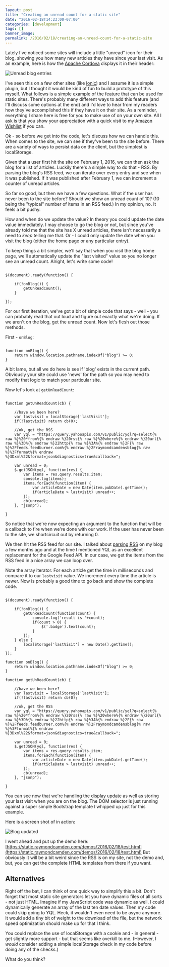 ```yaml
---
layout: post
title: "Creating an unread count for a static site"
date: "2016-02-18T14:23:00-07:00"
categories: [development]
tags: []
banner_image: 
permalink: /2016/02/18/creating-an-unread-count-for-a-static-site
---
```


Lately I've noticed some sites will include a little "unread" icon for their blog, showing you how many new articles they have since your last visit. As an example, here is how the [Apache Cordova](http://cordova.apache.org) displays it in their header:

<!--more-->

![Unread blog entries](https://static.raymondcamden.com/images/2016/02/blogoneunread.png)

I've seen this on a few other sites (like [Ionic](http://www.ionicframework.com)) and I assume it is a simple plugin, but I thought it would be kind of fun to build a prototype of this myself. What follows is a simple example of the feature that can be used for static sites. There's probably many different ways to add this feature (and I'll discuss some options at the end) and I'd love to hear from my readers how they've accomplished this if they have it on their site. As a reminder, everything I share here is free for you to make use of on your own site. All I ask is that you show your appreciation with a quick visit to my [Amazon Wishlist](http://www.amazon.com/gp/registry/wishlist/2TCL1D08EZEYE/ref=cm_wl_rlist_go_v?) if you can.

Ok - so before we get into the code, let's discuss how we can handle this. When comes to the site, we can see if they've been to the site before. There are a variety of ways to persist data on the client, but the simplest is localStorage. 

Given that a user first hit the site on February 1, 2016, we can then ask the blog for a list of articles. Luckily there's a simple way to do that - RSS. By parsing the blog's RSS feed, we can iterate over every entry and see when it was published. If it was published after February 1, we can increment a counter of unread articles. 

So far so good, but then we have a few questions. What if the user has never been to the site before? Should we show an unread count of 10? (10 being the "typical" number of items in an RSS feed.) In my opinion, no. It feels a bit pushy.

How and when do we update the value? In theory you could update the date value immediately. I may choose to go the blog or not, but since you've already told me that the site has X unread articles, there isn't necessarily a need to *keep* telling me that. Or - I could only update the date when you visit the blog (either the home page or any particular entry). 

To keep things a bit simpler, we'll say that when you visit the blog home page, we'll automatically update the "last visited" value so you no longer see an unread count. Alright, let's write some code!

<pre><code class="language-javascript">
$(document).ready(function() {
	
	if(!onBlog()) {
		getUnReadCount();	
	}
	
});
</code></pre>

For our first iteration, we've got a bit of simple code that says - well - you can probably read that out loud and figure out exactly what we're doing. If we aren't on the blog, get the unread count. Now let's flesh out those methods.

First - `onBlog`:

<pre><code class="language-javascript">
function onBlog() {
	return window.location.pathname.indexOf("blog") &gt;= 0;
}
</code></pre>

A bit lame, but all we do here is see if 'blog' exists in the current path. Obviously your site could use 'news' for the path so you may need to modify that logic to match your particular site.

Now let's look at `getUnReadCount`:

<pre><code class="language-javascript">
function getUnReadCount(cb) { 

	&#x2F;&#x2F;have we been here?
	var lastvisit = localStorage[&#x27;lastVisit&#x27;];
	if(!lastvisit) return cb(0);
		
	&#x2F;&#x2F;ok, get the RSS
	var yql = &quot;https:&#x2F;&#x2F;query.yahooapis.com&#x2F;v1&#x2F;public&#x2F;yql?q=select{% raw %}%20*from%{% endraw %}20rss{% raw %}%20where%{% endraw %}20url{% raw %}%3D%{% endraw %}22http{% raw %}%3A%{% endraw %}2F{% raw %}%2Ffeeds.feedburner.com%{% endraw %}2Fraymondcamdensblog{% raw %}%3Fformat%{% endraw %}3Dxml%22&amp;format=json&amp;diagnostics=true&amp;callback=&quot;;
    
	var unread = 0;
    $.getJSON(yql, function(res) {
		var items = res.query.results.item;
        console.log(items); 
		items.forEach(function(item) {
			var articleDate = new Date(item.pubDate).getTime();
			if(articleDate &gt; lastvisit) unread++;
		});
		cb(unread);
    }, &quot;jsonp&quot;);
    	
}
</code></pre>

So notice that we're now expecting an argument to the function that will be a callback to fire when we're done with our work. If the user has never been to the site, we shortcircuit out by returning 0. 

We then hit the RSS feed for our site. I talked about [parsing RSS](http://www.raymondcamden.com/2015/12/08/parsing-rss-feeds-in-javascript-options/) on my blog a few months ago and at the time I mentioned YQL as an excellent replacement for the Google Feed API. In our case, we get the items from the RSS feed in a nice array we can loop over. 

Note the array iterator. For each article get the time in milliseconds and compare it to our `lastvisit` value. We increment every time the article is newer. Now is probably a good time to go back and show the complete code.

<pre><code class="language-javascript">
$(document).ready(function() {
	
	if(!onBlog()) {
		getUnReadCount(function(count) {
			console.log(&#x27;result is &#x27;+count);
			if(count &gt; 0) {
				$(&#x27;.badge&#x27;).text(count);
			}
		});	
	} else {
		localStorage[&#x27;lastVisit&#x27;] = new Date().getTime();	
	}	
});

function onBlog() {
	return window.location.pathname.indexOf(&quot;blog&quot;) &gt;= 0;
}

function getUnReadCount(cb) { 

	&#x2F;&#x2F;have we been here?
	var lastvisit = localStorage[&#x27;lastVisit&#x27;];
	if(!lastvisit) return cb(0);
		
	&#x2F;&#x2F;ok, get the RSS
	var yql = &quot;https:&#x2F;&#x2F;query.yahooapis.com&#x2F;v1&#x2F;public&#x2F;yql?q=select{% raw %}%20*from%{% endraw %}20rss{% raw %}%20where%{% endraw %}20url{% raw %}%3D%{% endraw %}22http{% raw %}%3A%{% endraw %}2F{% raw %}%2Ffeeds.feedburner.com%{% endraw %}2Fraymondcamdensblog{% raw %}%3Fformat%{% endraw %}3Dxml%22&amp;format=json&amp;diagnostics=true&amp;callback=&quot;;
    
	var unread = 0;
    $.getJSON(yql, function(res) {
		var items = res.query.results.item;
		items.forEach(function(item) {
			var articleDate = new Date(item.pubDate).getTime();
			if(articleDate &gt; lastvisit) unread++;
		});
		cb(unread);
    }, &quot;jsonp&quot;);
    	
}
</code></pre>

You can see now that we're handling the display update as well as storing your last visit when you are on the blog. The DOM selector is just running against a super simple Bootstrap template I whipped up just for this example.

Here is a screen shot of in action:

![Blog updated](https://static.raymondcamden.com/images/2016/02/blogup1.png)

I went ahead and put up the demo here: [https://static.raymondcamden.com/demos/2016/02/18/test.html](https://static.raymondcamden.com/demos/2016/02/18/test.html) But obviously it will be a bit weird since the RSS is on my site, not the demo and, but, you can get the complete HTML templates from there if you want.

## Alternatives

Right off the bat, I can think of one quick way to simplify this a bit. Don't forget that most static 
site generators let you have dynamic files of all sorts - not just HTML. Imagine if my JavaScript code was dynamic as well. I could dynamically generate an array of the last ten date values. Then my code could skip going to YQL. Heck, it wouldn't even need to be async anymore. It would add a tiny bit of weight to the download of the file, but the network speed optimization should make up for that I think. 

You could replace the use of localStorage with a cookie and - in general - get slightly more support - but that seems like overkill to me. (However, I *would* consider adding a simple localStorage check in my code before doing any of the checks.)

What do you think?